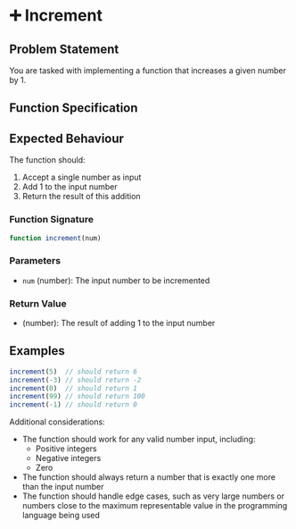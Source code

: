 # ➕ Increment

## Problem Statement

You are tasked with implementing a function that increases a given number by 1.

## Function Specification

## Expected Behaviour
The function should:

1. Accept a single number as input
2. Add 1 to the input number
3. Return the result of this addition


### Function Signature
```javascript
function increment(num)
```

### Parameters
- `num` (number): The input number to be incremented

### Return Value
- (number): The result of adding 1 to the input number


## Examples
```javascript
increment(5)  // should return 6
increment(-3) // should return -2
increment(0)  // should return 1
increment(99) // should return 100
increment(-1) // should return 0
```

Additional considerations:
- The function should work for any valid number input, including:
  - Positive integers
  - Negative integers
  - Zero
- The function should always return a number that is exactly one more than the input number
- The function should handle edge cases, such as very large numbers or numbers close to the maximum representable value in the programming language being used
